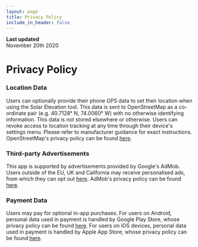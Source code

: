 ```yaml
---
layout: page
title: Privacy Policy
include_in_header: false
---
```


**Last updated**  
November 20th 2020

# Privacy Policy


### Location Data
Users can optionally provide their phone GPS data to set their location when using the Solar Elevation tool. This data is sent to OpenStreetMap as a co-ordinate pair (e.g. 40.7128° N, 74.0060° W) with no otherwise identifying information. This data is not stored elsewhere or otherwise. Users can revoke access to location tracking at any time through their device's settings menu. Please refer to manufacturer guidance for exact instructions. OpenStreetMap's privacy policy can be found [here](https://wiki.osmfoundation.org/wiki/Privacy_Policy).

### Third-party Advertisements
This app is supported by advertisements provided by Google's AdMob. Users outside of the EU, UK and California may receive personalised ads, from which they can opt out [here]( https://adssettings.google.com/authenticated). AdMob's privacy policy can be found [here](https://support.google.com/admob/answer/6128543).

### Payment Data
Users may pay for optional in-app purchases. For users on Android, personal data used in payment is handled by Google Play Store, whose privacy policy can be found [here](https://policies.google.com/privacy?hl=en-US). For users on iOS devices, personal data used in payment is handled by Apple App Store, whose privacy policy can be found [here](https://www.apple.com/legal/privacy/).				
